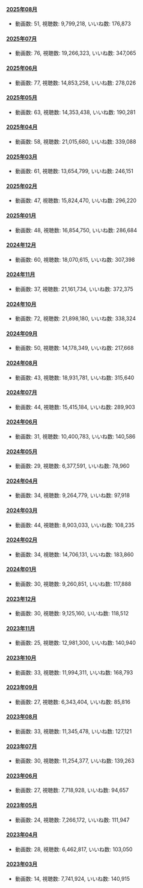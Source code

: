#### [2025年08月](videos/202508 "wikilink")

-   動画数: 51, 視聴数: 9,799,218, いいね数: 176,873

#### [2025年07月](videos/202507 "wikilink")

-   動画数: 76, 視聴数: 19,266,323, いいね数: 347,065

#### [2025年06月](videos/202506 "wikilink")

-   動画数: 77, 視聴数: 14,853,258, いいね数: 278,026

#### [2025年05月](videos/202505 "wikilink")

-   動画数: 63, 視聴数: 14,353,438, いいね数: 190,281

#### [2025年04月](videos/202504 "wikilink")

-   動画数: 58, 視聴数: 21,015,680, いいね数: 339,088

#### [2025年03月](videos/202503 "wikilink")

-   動画数: 61, 視聴数: 13,654,799, いいね数: 246,151

#### [2025年02月](videos/202502 "wikilink")

-   動画数: 47, 視聴数: 15,824,470, いいね数: 296,220

#### [2025年01月](videos/202501 "wikilink")

-   動画数: 48, 視聴数: 16,854,750, いいね数: 286,684

#### [2024年12月](videos/202412 "wikilink")

-   動画数: 60, 視聴数: 18,070,615, いいね数: 307,398

#### [2024年11月](videos/202411 "wikilink")

-   動画数: 37, 視聴数: 21,161,734, いいね数: 372,375

#### [2024年10月](videos/202410 "wikilink")

-   動画数: 72, 視聴数: 21,898,180, いいね数: 338,324

#### [2024年09月](videos/202409 "wikilink")

-   動画数: 50, 視聴数: 14,178,349, いいね数: 217,668

#### [2024年08月](videos/202408 "wikilink")

-   動画数: 43, 視聴数: 18,931,781, いいね数: 315,640

#### [2024年07月](videos/202407 "wikilink")

-   動画数: 44, 視聴数: 15,415,184, いいね数: 289,903

#### [2024年06月](videos/202406 "wikilink")

-   動画数: 31, 視聴数: 10,400,783, いいね数: 140,586

#### [2024年05月](videos/202405 "wikilink")

-   動画数: 29, 視聴数: 6,377,591, いいね数: 78,960

#### [2024年04月](videos/202404 "wikilink")

-   動画数: 34, 視聴数: 9,264,779, いいね数: 97,918

#### [2024年03月](videos/202403 "wikilink")

-   動画数: 44, 視聴数: 8,903,033, いいね数: 108,235

#### [2024年02月](videos/202402 "wikilink")

-   動画数: 34, 視聴数: 14,706,131, いいね数: 183,860

#### [2024年01月](videos/202401 "wikilink")

-   動画数: 30, 視聴数: 9,260,851, いいね数: 117,888

#### [2023年12月](videos/202312 "wikilink")

-   動画数: 30, 視聴数: 9,125,160, いいね数: 118,512

#### [2023年11月](videos/202311 "wikilink")

-   動画数: 25, 視聴数: 12,981,300, いいね数: 140,940

#### [2023年10月](videos/202310 "wikilink")

-   動画数: 33, 視聴数: 11,994,311, いいね数: 168,793

#### [2023年09月](videos/202309 "wikilink")

-   動画数: 27, 視聴数: 6,343,404, いいね数: 85,816

#### [2023年08月](videos/202308 "wikilink")

-   動画数: 33, 視聴数: 11,345,478, いいね数: 127,121

#### [2023年07月](videos/202307 "wikilink")

-   動画数: 30, 視聴数: 11,254,377, いいね数: 139,263

#### [2023年06月](videos/202306 "wikilink")

-   動画数: 27, 視聴数: 7,718,928, いいね数: 94,657

#### [2023年05月](videos/202305 "wikilink")

-   動画数: 24, 視聴数: 7,266,172, いいね数: 111,947

#### [2023年04月](videos/202304 "wikilink")

-   動画数: 28, 視聴数: 6,462,817, いいね数: 103,050

#### [2023年03月](videos/202303 "wikilink")

-   動画数: 14, 視聴数: 7,741,924, いいね数: 140,915

